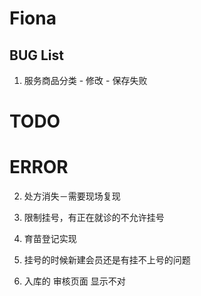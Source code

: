 # Fiona

## BUG List

1. 服务商品分类 - 修改 - 保存失败


# TODO



# ERROR

2. 处方消失－需要现场复现

1. 限制挂号，有正在就诊的不允许挂号
3. 育苗登记实现
4. 挂号的时候新建会员还是有挂不上号的问题
5. 入库的 审核页面 显示不对
